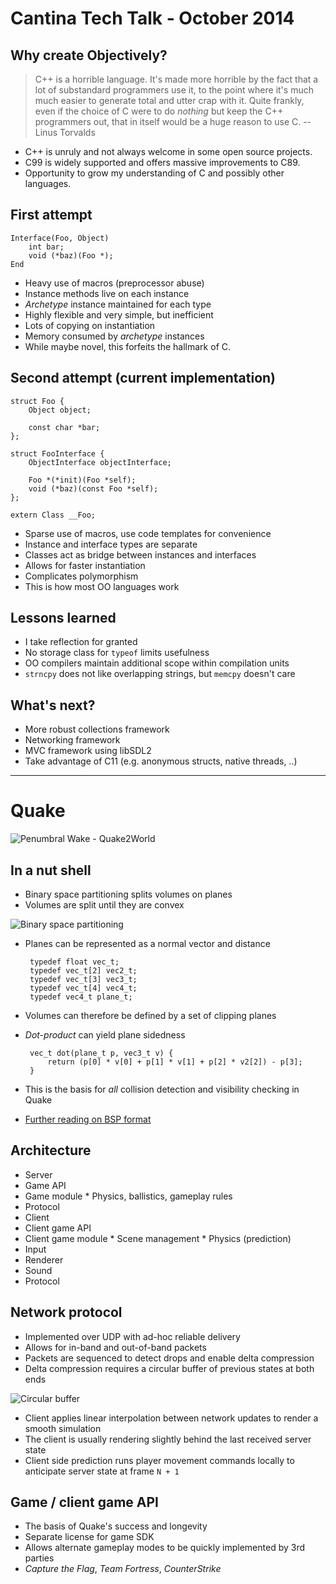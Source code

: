 Cantina Tech Talk - October 2014
===

Why create Objectively?
---

> C++ is a horrible language. It's made more horrible by the fact that a lot 
> of substandard programmers use it, to the point where it's much much 
> easier to generate total and utter crap with it. Quite frankly, even if 
> the choice of C were to do *nothing* but keep the C++ programmers out, 
> that in itself would be a huge reason to use C. -- Linus Torvalds

 * C++ is unruly and not always welcome in some open source projects.  
 * C99 is widely supported and offers massive improvements to C89.
 * Opportunity to grow my understanding of C and possibly other languages.

First attempt
---

    Interface(Foo, Object)
        int bar;
        void (*baz)(Foo *);
    End
    
 * Heavy use of macros (preprocessor abuse)
 * Instance methods live on each instance
 * _Archetype_ instance maintained for each type
  * Highly flexible and very simple, but inefficient
  * Lots of copying on instantiation
  * Memory consumed by _archetype_ instances
 * While maybe novel, this forfeits the hallmark of C.

Second attempt (current implementation)
---

    struct Foo {
        Object object;
        
        const char *bar;
    };

    struct FooInterface {
        ObjectInterface objectInterface;
        
        Foo *(*init)(Foo *self);
        void (*baz)(const Foo *self);
    };

    extern Class __Foo;
    
 * Sparse use of macros, use code templates for convenience
 * Instance and interface types are separate
 * Classes act as bridge between instances and interfaces
  * Allows for faster instantiation
  * Complicates polymorphism
 * This is how most OO languages work

Lessons learned
---
 * I take reflection for granted
  * No storage class for `typeof` limits usefulness
 * OO compilers maintain additional scope within compilation units
 * `strncpy` does not like overlapping strings, but `memcpy` doesn't care
 
What's next?
---
 * More robust collections framework
 * Networking framework
 * MVC framework using libSDL2
 * Take advantage of C11 (e.g. anonymous structs, native threads, ..)
 
***

Quake
===
![Penumbral Wake - Quake2World](https://fbcdn-sphotos-f-a.akamaihd.net/hphotos-ak-xpf1/t31.0-8/861008_617224188323107_1551552667_o.jpg)

In a nut shell
---
 * Binary space partitioning splits volumes on planes
 * Volumes are split until they are convex
 
 ![Binary space partitioning](http://upload.wikimedia.org/wikipedia/commons/8/81/Binary_space_partition.png)
 
 * Planes can be represented as a normal vector and distance

        typedef float vec_t;
        typedef vec_t[2] vec2_t;
        typedef vec_t[3] vec3_t;
        typedef vec_t[4] vec4_t;
        typedef vec4_t plane_t;

 * Volumes can therefore be defined by a set of clipping planes
 * _Dot-product_ can yield plane sidedness

        vec_t dot(plane_t p, vec3_t v) {
    	    return (p[0] * v[0] + p[1] * v[1] + p[2] * v2[2]) - p[3];
        }

 * This is the basis for *all* collision detection and visibility checking in Quake
 * [Further reading on BSP format](https://developer.valvesoftware.com/wiki/Source_BSP_File_Format)

Architecture
---
 * Server
  * Game API
   * Game module
    * Physics, ballistics, gameplay rules
  * Protocol
 * Client
  * Client game API
   * Client game module
    * Scene management
    * Physics (prediction)
  * Input
  * Renderer
  * Sound
  * Protocol
  
Network protocol
---
 * Implemented over UDP with ad-hoc reliable delivery
  * Allows for in-band and out-of-band packets
 * Packets are sequenced to detect drops and enable delta compression
 * Delta compression requires a circular buffer of previous states at both ends
 
![Circular buffer](http://www.mathcs.emory.edu/~cheung/Courses/171/Syllabus/8-List/FIGS/queue08b.gif)
 
 * Client applies linear interpolation between network updates to render a smooth simulation
  * The client is usually rendering slightly behind the last received server state
 * Client side prediction runs player movement commands locally to anticipate server state at frame `N + 1`

Game / client game API
---
 * The basis of Quake's success and longevity
 * Separate license for game SDK
 * Allows alternate gameplay modes to be quickly implemented by 3rd parties
 * _Capture the Flag_, _Team Fortress_, _CounterStrike_